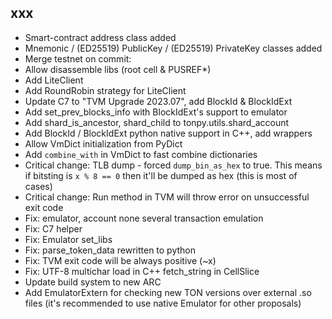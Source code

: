 ## xxx

- Smart-contract address class added
- Mnemonic / (ED25519) PublicKey / (ED25519) PrivateKey classes added
- Merge testnet on commit:
- Allow disassemble libs (root cell & PUSREF*)
- Add LiteClient
- Add RoundRobin strategy for LiteClient
- Update C7 to "TVM Upgrade 2023.07", add BlockId & BlockIdExt
- Add set_prev_blocks_info with BlockIdExt's support to emulator
- Add shard_is_ancestor, shard_child to tonpy.utils.shard_account
- Add BlockId / BlockIdExt python native support in C++, add wrappers
- Allow VmDict initialization from PyDict
- Add `combine_with` in VmDict to fast combine dictionaries
- Critical change: TLB dump - forced `dump_bin_as_hex` to true. This means if bitsting is `x % 8 == 0` then it'll be
  dumped as hex (this is most of cases)
- Critical change: Run method in TVM will throw error on unsuccessful exit code
- Fix: emulator, account none several transaction emulation
- Fix: C7 helper
- Fix: Emulator set_libs
- Fix: parse_token_data rewritten to python
- Fix: TVM exit code will be always positive (~x)
- Fix: UTF-8 multichar load in C++ fetch_string in CellSlice
- Update build system to new ARC
- Add EmulatorExtern for checking new TON versions over external .so files (it's recommended to use native Emulator for
  other proposals)
